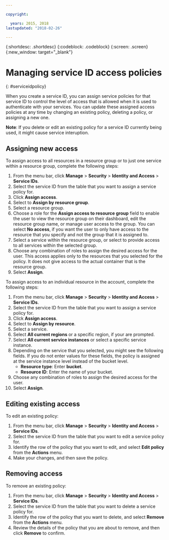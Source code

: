 ```yaml
---

copyright:

  years: 2015, 2018
lastupdated: "2018-02-26"

---
```


{:shortdesc: .shortdesc}
{:codeblock: .codeblock}
{:screen: .screen}
{:new_window: target="_blank"}

# Managing service ID access policies
{: #serviceidpolicy}

When you create a service ID, you can assign service policies for that service ID to control the level of access that is allowed when it is used to authenticate with your services. You can update these assigned access policies at any time by changing an existing policy, deleting a policy, or assigning a new one.

**Note**: If you delete or edit an existing policy for a service ID currently being used, it might cause service interuption.

## Assigning new access

To assign access to all resources in a resource group or to just one service within a resource group, complete the following steps:

1. From the menu bar, click **Manage** &gt; **Security** &gt; **Identity and Access** &gt; **Service IDs**.
2. Select the service ID from the table that you want to assign a service policy for.
3. Click **Assign access**.
4. Select to **Assign by resource group**.
5. Select a resource group.
6. Choose a role for the **Assign access to resource group** field to enable the user to view the resource group on their dashboard, edit the resource group name, or manage user access to the group. You can select **No access**, if you want the user to only have access to the resource that you specify and not the group that it is assigned to.
7. Select a service within the resource group, or select to provide access to all services within the selected group.
8. Choose any combination of roles to assign the desired access for the user. This access applies only to the resources that you selected for the policy. It does not give access to the actual container that is the resource group.
9. Select **Assign**.

To assign access to an individual resource in the account, complete the following steps:

1. From the menu bar, click **Manage** &gt; **Security** &gt; **Identity and Access** &gt; **Service IDs**.
2. Select the service ID from the table that you want to assign a service policy for.
3. Click **Assign access**.
4. Select to **Assign by resource**.
5. Select a service.
6. Select **All current regions** or a specific region, if your are prompted.
7. Select **All current service instances** or select a specific service instance.
8. Depending on the service that you selected, you might see the following fields. If you do not enter values for these fields, the policy is assigned at the service instance level instead of the bucket level.
    * **Resource type**: Enter **bucket**.
    * **Resource ID**: Enter the name of your bucket.
9. Choose any combination of roles to assign the desired access for the user.
10. Select **Assign**.



## Editing existing access

To edit an existing policy:

1. From the menu bar, click **Manage** &gt; **Security** &gt; **Identity and Access** &gt; **Service IDs**.
2. Select the service ID from the table that you want to edit a service policy for.
3. Identify the row of the policy that you want to edit, and select **Edit policy** from the **Actions** menu.
4. Make your changes, and then save the policy.

## Removing access

To remove an existing policy:

1. From the menu bar, click **Manage** &gt; **Security** &gt; **Identity and Access** &gt; **Service IDs**.
2. Select the service ID from the table that you want to delete a service policy for.
3. Identify the row of the policy that you want to delete, and select **Remove** from the **Actions** menu.
4. Review the details of the policy that you are about to remove, and then click **Remove** to confirm.
